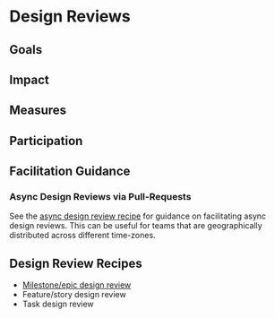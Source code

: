 # Design Reviews

## Goals

## Impact

## Measures

## Participation

## Facilitation Guidance

### Async Design Reviews via Pull-Requests

See the [async design review recipe](./recipes/async-design-reviews.md) for guidance on facilitating async design reviews. This can be useful for teams that are geographically distributed across different time-zones.

## Design Review Recipes

* [Milestone/epic design review](recipes/milestone-epic-design-review-recipe.md)
* Feature/story design review
* Task design review
